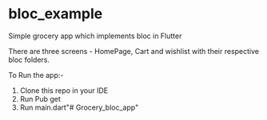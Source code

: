 # bloc_example

Simple grocery app which implements bloc in Flutter

There are three screens - HomePage, Cart and wishlist with their respective bloc folders.

To Run the app:-

1. Clone this repo in your IDE
2. Run Pub get
3. Run main.dart"# Grocery_bloc_app" 
